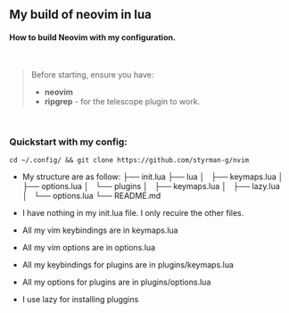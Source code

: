 ## My build of neovim in lua 

#### How to build Neovim with my configuration.

<br>

> Before starting, ensure you have:
> - **neovim** 
> - **ripgrep** - for the telescope plugin to work. 

<br> 

### Quickstart with my config:
```
cd ~/.config/ && git clone https://github.com/styrman-g/nvim
```
- My structure are as follow:
├── init.lua
├── lua
│   ├── keymaps.lua
│   ├── options.lua
│   └── plugins
│       ├── keymaps.lua
│       ├── lazy.lua
│       └── options.lua
└── README.md

- I have nothing in my init.lua file. I only recuire the other files.
- All my vim keybindings are in keymaps.lua
- All my vim options are in options.lua
- All my keybindings for plugins are in plugins/keymaps.lua
- All my options for plugins are in plugins/options.lua
- I use lazy for installing pluggins

<br>
